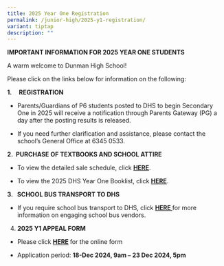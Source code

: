```yaml
---
title: 2025 Year One Registration
permalink: /junior-high/2025-y1-registration/
variant: tiptap
description: ""
---
```

<p><strong>IMPORTANT INFORMATION FOR 2025 YEAR ONE STUDENTS</strong>
</p>
<p>A warm welcome to Dunman High School!&nbsp;</p>
<p>Please click on the links below for information on the following:
<br>
</p>
<p><strong>1.&nbsp;&nbsp;&nbsp;&nbsp; REGISTRATION</strong>
</p>
<ul data-tight="true" class="tight">
<li>
<p>Parents/Guardians of P6 students posted to DHS to begin Secondary One
in 2025 will receive a notification through Parents Gateway (PG) a day
after the posting results is released.</p>
</li>
<li>
<p>If you need further clarification and assistance, please contact the school’s
General Office at 6345 0533.</p>
</li>
</ul>
<p><strong>2.&nbsp;&nbsp;PURCHASE OF TEXTBOOKS AND SCHOOL ATTIRE</strong>
</p>
<ul data-tight="true" class="tight">
<li>
<p>To view the detailed sale schedule, click <strong><a href="https://for.edu.sg/dhs-sales-schedule-textbooks-sch-attire" rel="noopener nofollow" target="_blank">HERE</a></strong>.</p>
</li>
<li>
<p>To view the 2025 DHS Year One Booklist, click <strong><a href="https://for.edu.sg/dhs-y1-booklist" rel="noopener nofollow" target="_blank">HERE</a></strong>.</p>
</li>
</ul>
<p><strong>3.&nbsp;&nbsp; SCHOOL BUS TRANSPORT TO DHS</strong>
</p>
<ul data-tight="true" class="tight">
<li>
<p>If you require school bus transport to DHS, click <strong><a href="https://www.dunmanhigh.moe.edu.sg/files/Private_Bus_Transport_2024_11112024.pdf" rel="noopener nofollow" target="_blank">HERE </a></strong>for
more information on engaging school bus vendors.</p>
<p></p>
</li>
</ul>
<ol start="4" data-tight="true" class="tight">
<li>
<p><strong>2025 Y1 APPEAL FORM</strong>
</p>
</li>
</ol>
<ul data-tight="true" class="tight">
<li>
<p>Please click <strong><a href="https://go.gov.sg/dhsappeal2025y1" rel="noopener nofollow" target="_blank">HERE</a> </strong>for
the online form</p>
</li>
<li>
<p>Application period: <strong>18-Dec 2024, 9am – 23 Dec 2024, 5pm</strong>
</p>
</li>
</ul>
<p></p>
